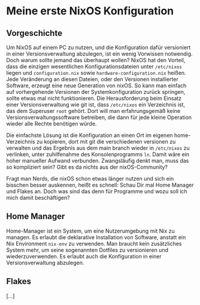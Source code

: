 # Meine erste NixOS Konfiguration
## Vorgeschichte

Um NixOS auf einem PC zu nutzen, und die Konfiguration dafür versioniert in einer Versionsverwaltung abzulegen, ist ein wenig Vorwissen notwendig. Doch warum sollte jemand das überhaupt wollen? NixOS hat den Vorteil, dass die einzigen wesentlichen Konfigurationsdateien unter `/etc/nixos` liegen und `configuration.nix` sowie `hardware-configuration.nix` heißen. Jede Veränderung an diesen Dateien, oder den Versionen installierter Software, erzeugt eine neue Generation von nixOS. So kann man einfach auf vorhergehende Versionen der Systemkonfiguration zurück springen, sollte etwas mal nicht funktionieren. Die Herausforderung beim Einsatz einer Versionsverwaltung wie git ist, dass `/etc/nixos` ein Verzeichnis ist, das dem Superuser `root` gehört. Dort will man erfahrungsgemäß keine Versionsverwaltungssoftware betreiben, die dann für jede kleine Operation wieder alle Rechte benötigen würde.

Die einfachste Lösung ist die Konfiguration an einen Ort im eigenen home-Verzeichnis zu kopieren, dort mit git die verschiedenen versionen zu verwalten und das Ergebnis aus dem main branch wieder in `/etc/nixos` zu verlinken, unter zuhilfenahme des Konsolenprogramms `ln`. Damit wäre ein hoher manueller Aufwand verbunden. Zwangsläufig denkt man, muss das so kompliziert sein? Gibt es da nichts aus der nixOS-Community?

Fragt man Nerds, die nixOS schon etwas länger nutzen und sich ein bisschen besser auskennen, heißt es schnell: Schau Dir mal Home Manager und Flakes an. Doch was sind das denn für Programme und wozu soll ich mich damit beschäftigen?

## Home Manager

Home-Manager ist ein System, um eine Nutzerumgebung mit Nix zu managen. Es erlaubt die deklarative Installation von Software, anstatt ein Nix Environment `nix-env` zu verwenden. Man braucht kein zusätzliches System mehr, um seine sogenannten Dotfiles zu versionieren und wiederzuverwenden. Es erlaubt auch die Konfiguration in einer Versionsverwaltung abzulegen.

## Flakes

[...]
